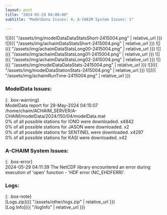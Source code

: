 ```yaml
---
layout: post
title: "2024-05-29 04:00:00"
subtitle: "ModelData Issues: 4; A-CHAIM System Issues: 1"

---
```


![]({{ "/assets/img/modelDataDataStatsShort-2415004.png" | relative_url }})
![]({{ "/assets/img/achaimDataStatsShort-2415004.png" | relative_url }})
![]({{ "/assets/img/achaimDataStatsLong00-2415004.png" | relative_url }})
![]({{ "/assets/img/achaimDataStatsLong01-2415004.png" | relative_url }})
![]({{ "/assets/img/achaimDataStatsLong02-2415004.png" | relative_url }})
![]({{ "/assets/img/modelDataDataStats-2415004.png" | relative_url }})
![]({{ "/assets/img/modelDataStationStats-2415004.png" | relative_url }})
![]({{ "/assets/img/achaimRunTime-2415004.png" | relative_url }})


### ModelData Issues:  
  
{: .box-warning}  
 ModelData report for 29-May-2024 04:15:07   
 /home/chaim/ACHAIM_SERVER/A-CHAIM/modelData/2024/150/04/modelData.mat   
 0% of all possible stations for IONO were downloaded. x4842   
 0% of all possible stations for JASON were downloaded. x2   
 0% of all possible stations for SENTINEL were downloaded. x4297   
 0% of all possible stations for KASI were downloaded. x42   
  
### A-CHAIM System Issues:  
  
{: .box-error}  
2024-05-29 04:11:39 The NetCDF library encountered an error during execution of 'open' function - 'HDF error (NC_EHDFERR)'.  

### Logs:  
  
{: .box-note}  
[Logs.zip]({{ "/assets/other/logs.zip" | relative_url }})  
[Log Info]({{ "/logInfo" | relative_url }})  
